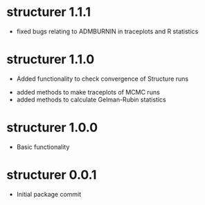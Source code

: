 # structurer 1.1.1
* fixed bugs relating to ADMBURNIN in traceplots and R statistics

# structurer 1.1.0

* Added functionality to check convergence of Structure runs
+ added methods to make traceplots of MCMC runs
+ added methods to calculate Gelman-Rubin statistics

# structurer 1.0.0

* Basic functionality

# structurer 0.0.1

* Initial package commit
